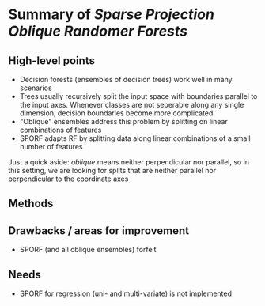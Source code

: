 # Summary of _Sparse Projection Oblique Randomer Forests_

## High-level points

- Decision forests (ensembles of decision trees) work well in many scenarios
- Trees usually recursively split the input space with boundaries parallel to the input axes. Whenever classes are not seperable along any single dimension, decision boundaries become more complicated.
- "Oblique" ensembles address this problem by splitting on linear combinations of features
- SPORF adapts RF by splitting data along linear combinations of a small number of features

Just a quick aside: _oblique_ means neither perpendicular nor parallel, so in this setting, we are looking for splits that are neither parallel nor perpendicular to the coordinate axes

## Methods

## Drawbacks / areas for improvement

- SPORF (and all oblique ensembles) forfeit 

## Needs

- SPORF for regression (uni- and multi-variate) is not implemented
